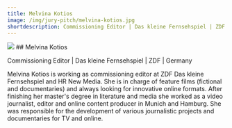 ```yaml
---
title: Melvina Kotios
image: /img/jury-pitch/melvina-kotios.jpg
shortdescription: Commissioning Editor | Das kleine Fernsehspiel | ZDF | Germany
---
```

<img src="/img/jury-pitch/melvina-kotios.jpg">
## Melvina Kotios

Commissioning Editor | Das kleine Fernsehspiel | ZDF | Germany

Melvina Kotios is working as commissioning editor at ZDF Das kleine Fernsehspiel and HR New Media. She is in charge of feature films (fictional and documentaries) and always looking for innovative online formats. After finishing her master's degree in literature and media she worked as a video journalist, editor and online content producer in Munich and Hamburg. She was responsible for the development of various journalistic projects and documentaries for TV and online.


